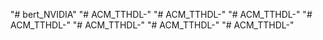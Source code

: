 "# bert_NVIDIA" 
"# ACM_TTHDL-" 
"# ACM_TTHDL-" 
"# ACM_TTHDL-" 
"# ACM_TTHDL-" 
"# ACM_TTHDL-" 
"# ACM_TTHDL-" 
"# ACM_TTHDL-" 
